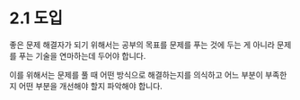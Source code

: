 # 2.1 도입


좋은 문제 해결자가 되기 위해서는 공부의 목표를 문제를 푸는 것에 두는 게 아니라 문제를 푸는 기술을 연마하는데 두어야 합니다.

이를 위해서는 문제를 풀 때 어떤 방식으로 해결하는지를 의식하고 어느 부분이 부족한지 어떤 부분을 개선해야 할지 파악해야 합니다.
